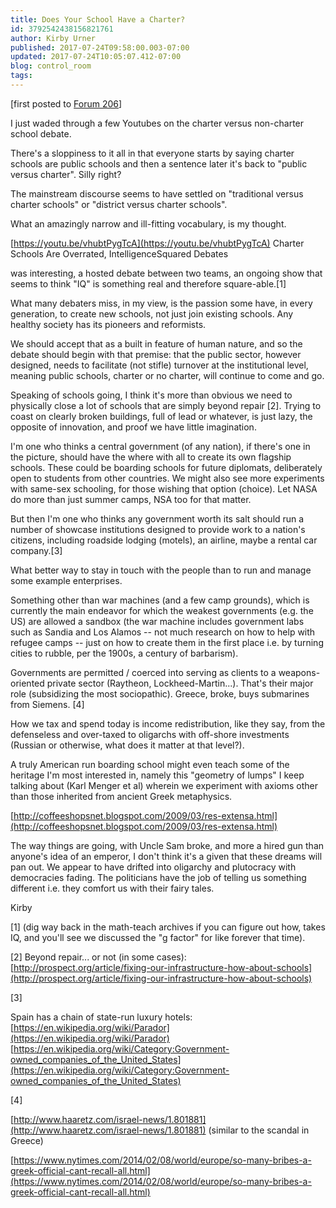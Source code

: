 ```yaml
---
title: Does Your School Have a Charter?
id: 3792542438156821761
author: Kirby Urner
published: 2017-07-24T09:58:00.003-07:00
updated: 2017-07-24T10:05:07.412-07:00
blog: control_room
tags: 
---
```


[first posted to [Forum 206](http://mybizmo.blogspot.com/2017/01/forum-206.html)] 

I just waded through a few Youtubes on the charter versus non-charter school debate.

There's a sloppiness to it all in that everyone starts by saying charter schools are public schools and then a sentence later it's back to "public versus charter".  Silly right?

The mainstream discourse seems to have settled on "traditional versus charter schools" or "district versus charter schools".

What an amazingly narrow and ill-fitting vocabulary, is my thought.

[https://youtu.be/vhubtPygTcA](https://youtu.be/vhubtPygTcA)
Charter Schools Are Overrated, IntelligenceSquared Debates

was interesting, a hosted debate between two teams, an ongoing show that seems to think "IQ" is something real and therefore square-able.[1]

What many debaters miss, in my view, is the passion some have, in every generation, to create new schools, not just join existing schools.  Any healthy society has its pioneers and reformists.

We should accept that as a built in feature of human nature, and so the debate should begin with that premise:  that the public sector, however designed, needs to facilitate (not stifle) turnover at the institutional level, meaning public schools, charter or no charter, will continue to come and go.

Speaking of schools going, I think it's more than obvious we need to physically close a lot of schools that are simply beyond repair [2]. Trying to coast on clearly broken buildings, full of lead or whatever, is just lazy, the opposite of innovation, and proof we have little imagination.

I'm one who thinks a central government (of any nation), if there's one in the picture, should have the where with all to create its own flagship schools.  These could be boarding schools for future diplomats, deliberately open to students from other countries.  We might also see more experiments with same-sex schooling, for those wishing that option (choice).  Let NASA do more than just summer camps, NSA too for that matter.

But then I'm one who thinks any government worth its salt should run a number of showcase institutions designed to provide work to a nation's citizens, including roadside lodging (motels), an airline, maybe a rental car company.[3]

What better way to stay in touch with the people than to run and manage some example enterprises.

Something other than war machines (and a few camp grounds), which is currently the main endeavor for which the weakest governments (e.g. the US) are allowed a sandbox (the war machine includes government labs such as Sandia and Los Alamos -- not much research on  how to help with refugee camps -- just on how to create them in the first place i.e. by turning cities to rubble, per the 1900s, a century of barbarism).

Governments are permitted / coerced into serving as clients to a weapons-oriented private sector (Raytheon, Lockheed-Martin...). That's their major role (subsidizing the most sociopathic).  Greece, broke, buys submarines from Siemens. [4]

How we tax and spend today is income redistribution, like they say, from the defenseless and over-taxed to oligarchs with off-shore investments (Russian or otherwise, what does it matter at that level?).

A truly American run boarding school might even teach some of the heritage I'm most interested in, namely this "geometry of lumps" I keep talking about (Karl Menger et al) wherein we experiment with axioms other than those inherited from ancient Greek metaphysics.

[http://coffeeshopsnet.blogspot.com/2009/03/res-extensa.html](http://coffeeshopsnet.blogspot.com/2009/03/res-extensa.html)

The way things are going, with Uncle Sam broke, and more a hired gun than anyone's idea of an emperor, I don't think it's a given that these dreams will pan out.  We appear to have drifted into oligarchy and plutocracy with democracies fading.  The politicians have the job of telling us something different i.e. they comfort us with their fairy tales.

Kirby

[1] (dig way back in the math-teach archives if you can figure out how, takes IQ, and you'll see we discussed the "g factor" for like forever that time).

[2]  Beyond repair... or not (in some cases):
[http://prospect.org/article/fixing-our-infrastructure-how-about-schools](http://prospect.org/article/fixing-our-infrastructure-how-about-schools)

[3]

Spain has a chain of state-run luxury hotels:
[https://en.wikipedia.org/wiki/Parador](https://en.wikipedia.org/wiki/Parador)
[https://en.wikipedia.org/wiki/Category:Government-owned_companies_of_the_United_States](https://en.wikipedia.org/wiki/Category:Government-owned_companies_of_the_United_States)

[4]

[http://www.haaretz.com/israel-news/1.801881](http://www.haaretz.com/israel-news/1.801881)
(similar to the scandal in Greece)

[https://www.nytimes.com/2014/02/08/world/europe/so-many-bribes-a-greek-official-cant-recall-all.html](https://www.nytimes.com/2014/02/08/world/europe/so-many-bribes-a-greek-official-cant-recall-all.html)